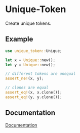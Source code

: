 # Unique-Token

Create unique tokens.

## Example

```rust
use unique_token::Unique;

let x = Unique::new();
let y = Unique::new();

// different tokens are unequal
assert_ne!(x, y);

// clones are equal
assert_eq!(x, x.clone());
assert_eq!(y, y.clone());
```

## Documentation

[Documentation](https://docs.rs/crates/unique-token)
